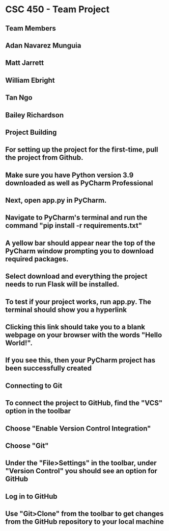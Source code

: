 # CSC 450 - Team Project
## Team Members
## Adan Navarez Munguia
## Matt Jarrett
## William Ebright
## Tan Ngo
## Bailey Richardson
##
##
## Project Building
## For setting up the project for the first-time, pull the project from Github.
## Make sure you have Python version 3.9 downloaded as well as PyCharm Professional
## Next, open app.py in PyCharm.
## Navigate to PyCharm's terminal and run the command "pip install -r requirements.txt"
## A yellow bar should appear near the top of the PyCharm window prompting you to download required packages.
## Select download and everything the project needs to run Flask will be installed.
##
## To test if your project works, run app.py. The terminal should show you a hyperlink
## Clicking this link should take you to a blank webpage on your browser with the words "Hello World!".
## If you see this, then your PyCharm project has been successfully created
##
##
##
## Connecting to Git
## To connect the project to GitHub, find the "VCS" option in the toolbar
## Choose "Enable Version Control Integration"
## Choose "Git"
## Under the "File>Settings" in the toolbar, under "Version Control" you should see an option for GitHub
## Log in to GitHub
##
##
## Use "Git>Clone" from the toolbar to get changes from the GitHub repository to your local machine